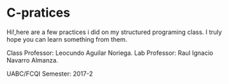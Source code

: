 # C-pratices
Hi!,here are a few practices i did on my structured programing class. 
I truly hope you can learn something from them.


  Class Professor: Leocundo Aguilar Noriega.
  Lab Professor: Raul Ignacio Navarro Almanza.

UABC/FCQI
Semester: 2017-2
